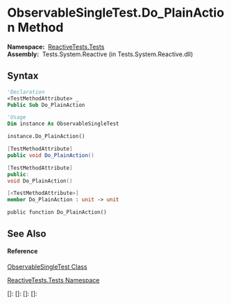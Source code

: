 # ObservableSingleTest.Do\_PlainAction Method

**Namespace:**  [ReactiveTests.Tests](ReactiveTests.Tests\ReactiveTests.Tests.md)  
**Assembly:**  Tests.System.Reactive (in Tests.System.Reactive.dll)

## Syntax

```vb
'Declaration
<TestMethodAttribute> _
Public Sub Do_PlainAction
```

```vb
'Usage
Dim instance As ObservableSingleTest

instance.Do_PlainAction()
```

```csharp
[TestMethodAttribute]
public void Do_PlainAction()
```

```c++
[TestMethodAttribute]
public:
void Do_PlainAction()
```

```fsharp
[<TestMethodAttribute>]
member Do_PlainAction : unit -> unit 
```

```jscript
public function Do_PlainAction()
```

## See Also

#### Reference

[ObservableSingleTest Class](ObservableSingleTest\ObservableSingleTest.md)

[ReactiveTests.Tests Namespace](ReactiveTests.Tests\ReactiveTests.Tests.md)

[]: 
[]: 
[]: 
[]: 